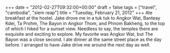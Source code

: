 +++
date = "2012-02-27T09:32:00+00:00"
draft = false
tags = ["travel", "cambodia", "siem reap"]
title = "Tuesday, February 21, 2012"
+++
Ate breakfast at the hostel. Jake drove me in a tuk tuk to Angkor Wat, Banteay Kdei, Ta Prohm, The Bayon in Angkor Thom, and Phnom Bakheng, to the top of which I hiked for a sunset view. Needless to say, the temples there are exquisite and exciting to explore. My favorite was Angkor Wat, but The Bayon was a close second. I ate dinner at the same street place as the day before. I arranged to have Jake drive me around the next day as well.